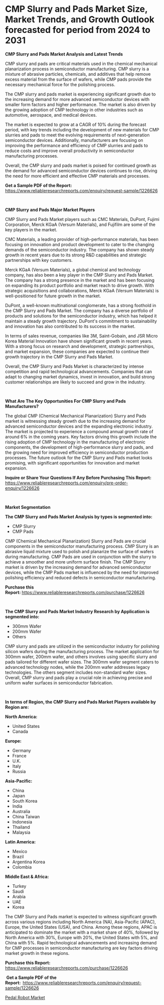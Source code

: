 <p><h1>CMP Slurry and Pads Market Size, Market Trends, and Growth Outlook forecasted for period from 2024 to 2031</h1></p><p><strong>CMP Slurry and Pads Market Analysis and Latest Trends</strong></p>
<p><p>CMP slurry and pads are critical materials used in the chemical mechanical planarization process in semiconductor manufacturing. CMP slurry is a mixture of abrasive particles, chemicals, and additives that help remove excess material from the surface of wafers, while CMP pads provide the necessary mechanical force for the polishing process.</p><p>The CMP slurry and pads market is experiencing significant growth due to the increasing demand for more advanced semiconductor devices with smaller form factors and higher performance. The market is also driven by the growing adoption of CMP technology in other industries such as automotive, aerospace, and medical devices.</p><p>The market is expected to grow at a CAGR of 10% during the forecast period, with key trends including the development of new materials for CMP slurries and pads to meet the evolving requirements of next-generation semiconductor devices. Additionally, manufacturers are focusing on improving the performance and efficiency of CMP slurries and pads to reduce costs and improve overall productivity in semiconductor manufacturing processes.</p><p>Overall, the CMP slurry and pads market is poised for continued growth as the demand for advanced semiconductor devices continues to rise, driving the need for more efficient and effective CMP materials and processes.</p></p>
<p><strong>Get a Sample PDF of the Report:&nbsp;</strong> <a href="https://www.reliableresearchreports.com/enquiry/request-sample/1226626">https://www.reliableresearchreports.com/enquiry/request-sample/1226626</a></p>
<p>&nbsp;</p>
<p><strong>CMP Slurry and Pads Major Market Players</strong></p>
<p><p>CMP Slurry and Pads Market players such as CMC Materials, DuPont, Fujimi Corporation, Merck KGaA (Versum Materials), and Fujifilm are some of the key players in the market. </p><p>CMC Materials, a leading provider of high-performance materials, has been focusing on innovation and product development to cater to the changing demands of the semiconductor industry. The company has shown steady growth in recent years due to its strong R&D capabilities and strategic partnerships with key customers.</p><p>Merck KGaA (Versum Materials), a global chemical and technology company, has also been a key player in the CMP Slurry and Pads Market. The company has a strong presence in the market and has been focusing on expanding its product portfolio and market reach to drive growth. With strategic acquisitions and collaborations, Merck KGaA (Versum Materials) is well-positioned for future growth in the market.</p><p>DuPont, a well-known multinational conglomerate, has a strong foothold in the CMP Slurry and Pads Market. The company has a diverse portfolio of products and solutions for the semiconductor industry, which has helped it maintain a steady growth trajectory. DuPont's commitment to sustainability and innovation has also contributed to its success in the market.</p><p>In terms of sales revenue, companies like 3M, Saint-Gobain, and JSR Micro Korea Material Innovation have shown significant growth in recent years. With a strong focus on research and development, strategic partnerships, and market expansion, these companies are expected to continue their growth trajectory in the CMP Slurry and Pads Market.</p><p>Overall, the CMP Slurry and Pads Market is characterized by intense competition and rapid technological advancements. Companies that can adapt to changing market dynamics, invest in innovation, and build strong customer relationships are likely to succeed and grow in the industry.</p></p>
<p>&nbsp;</p>
<p><strong>What Are The Key Opportunities For CMP Slurry and Pads Manufacturers?</strong></p>
<p><p>The global CMP (Chemical Mechanical Planarization) Slurry and Pads market is witnessing steady growth due to the increasing demand for advanced semiconductor devices and the expanding electronic industry. The market is projected to experience a compound annual growth rate of around 6% in the coming years. Key factors driving this growth include the rising adoption of CMP technology in the manufacturing of electronic components, the development of high-performance slurry and pads, and the growing need for improved efficiency in semiconductor production processes. The future outlook for the CMP Slurry and Pads market looks promising, with significant opportunities for innovation and market expansion.</p></p>
<p><strong>Inquire or Share Your Questions If Any Before Purchasing This Report:</strong> <a href="https://www.reliableresearchreports.com/enquiry/pre-order-enquiry/1226626">https://www.reliableresearchreports.com/enquiry/pre-order-enquiry/1226626</a></p>
<p>&nbsp;</p>
<p><strong>Market Segmentation</strong></p>
<p><strong>The CMP Slurry and Pads Market Analysis by types is segmented into:</strong></p>
<p><ul><li>CMP Slurry</li><li>CMP Pads</li></ul></p>
<p><p>CMP (Chemical Mechanical Planarization) Slurry and Pads are crucial components in the semiconductor manufacturing process. CMP Slurry is an abrasive liquid mixture used to polish and planarize the surface of wafers during manufacturing. CMP Pads are used in conjunction with the slurry to achieve a smoother and more uniform surface finish. The CMP Slurry market is driven by the increasing demand for advanced semiconductor devices, while the CMP Pads market is influenced by the need for improved polishing efficiency and reduced defects in semiconductor manufacturing.</p></p>
<p><strong>Purchase this Report:&nbsp;</strong><a href="https://www.reliableresearchreports.com/purchase/1226626">https://www.reliableresearchreports.com/purchase/1226626</a></p>
<p>&nbsp;</p>
<p><strong>The CMP Slurry and Pads Market Industry Research by Application is segmented into:</strong></p>
<p><ul><li>300mm Wafer</li><li>200mm Wafer</li><li>Others</li></ul></p>
<p><p>CMP slurry and pads are utilized in the semiconductor industry for polishing silicon wafers during the manufacturing process. The market application for 300mm wafer, 200mm wafer, and others involves using specific slurry and pads tailored for different wafer sizes. The 300mm wafer segment caters to advanced technology nodes, while the 200mm wafer addresses legacy technologies. The others segment includes non-standard wafer sizes. Overall, CMP slurry and pads play a crucial role in achieving precise and uniform wafer surfaces in semiconductor fabrication.</p></p>
<p>&nbsp;</p>
<p><strong>In terms of Region, the CMP Slurry and Pads Market Players available by Region are:</strong></p>
<p>
    <p> <strong> North America: </strong>
        <ul>
            <li>United States</li>
            <li>Canada</li>
        </ul>
        </p> 
    <p> <strong> Europe: </strong>
        <ul>
            <li>Germany</li>
            <li>France</li>
            <li>U.K.</li>
            <li>Italy</li>
            <li>Russia</li>
        </ul>
        </p> 
    <p> <strong> Asia-Pacific: </strong>
        <ul>
            <li>China</li>
            <li>Japan</li>
            <li>South Korea</li>
            <li>India</li>
            <li>Australia</li>
            <li>China Taiwan</li>
            <li>Indonesia</li>
            <li>Thailand</li>
            <li>Malaysia</li>
        </ul>
        </p> 
    <p> <strong> Latin America: </strong>
        <ul>
            <li>Mexico</li>
            <li>Brazil</li>
            <li>Argentina Korea</li>
            <li>Colombia</li>
        </ul>
        </p> 
    <p> <strong> Middle East & Africa: </strong>
        <ul>
            <li>Turkey</li>
            <li>Saudi</li>
            <li>Arabia</li>
            <li>UAE</li>
            <li>Korea</li>
        </ul>
    </p>
    </p>
<p><p>The CMP Slurry and Pads market is expected to witness significant growth across various regions including North America (NA), Asia-Pacific (APAC), Europe, the United States (USA), and China. Among these regions, APAC is anticipated to dominate the market with a market share of 40%, followed by North America with 30%, Europe with 20%, the United States with 5%, and China with 5%. Rapid technological advancements and increasing demand for CMP processes in semiconductor manufacturing are key factors driving market growth in these regions.</p></p>
<p><strong>Purchase this Report: </strong><a href="https://www.reliableresearchreports.com/purchase/1226626">https://www.reliableresearchreports.com/purchase/1226626</a></p>
<p>&nbsp;<strong>Get a Sample PDF of the Report:&nbsp;&nbsp;</strong><a href="https://www.reliableresearchreports.com/enquiry/request-sample/1226626">https://www.reliableresearchreports.com/enquiry/request-sample/1226626</a></p>
<p><strong></strong></p>
<p><p><a href="https://issuu.com/reportprime-2/docs/pedal-robot-market-size-2030.pptx">Pedal Robot Market</a></p></p>